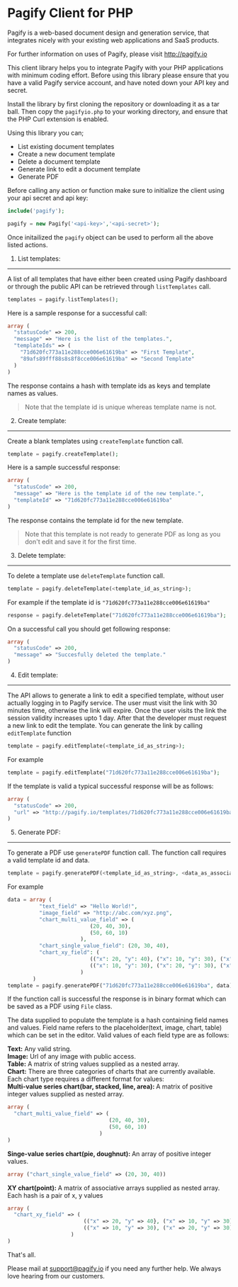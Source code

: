 Pagify Client for PHP
=========

Pagify is a web-based document design and generation service, that integrates nicely with your existing web applications and SaaS products. 

For further information on uses of Pagify, please visit http://pagify.io

This client library helps you to integrate Pagify with your PHP applications with minimum coding effort. Before using this library please ensure that you have a valid Pagify service account, and have noted down your API key and secret. 

Install the library by first cloning the repository or downloading it as a tar ball. Then copy the ```pagifyio.php``` to your working directory, and ensure that the PHP Curl extension is enabled.


Using this library you can;
- List existing document templates
- Create a new document template
- Delete a document template
- Generate link to edit a document template
- Generate PDF

Before calling any action or function make sure to initialize the client using your api secret and api key:

```php
include('pagify');

pagify = new Pagify('<api-key>','<api-secret>');
```
Once initailized the ```pagify``` object can be used to perform all the above listed actions.

1. List templates:
------------------
A list of all templates that have either been created using Pagify dashboard or through the public API can be retrieved through ```listTemplates``` call.

```php
templates = pagify.listTemplates();
```
Here is a sample response for a successful call:
```php
array (
  "statusCode" => 200, 
  "message" => "Here is the list of the templates.", 
  "templateIds" => (
    "71d620fc773a11e288cce006e61619ba" => "First Template",
    "89afs89fff88s8s8f8cce006e61619ba" => "Second Template"
  )
)
```
The response contains a hash with template ids as keys and template names as values.
>Note that the template id is unique whereas template name is not.

2. Create template:
-------------------
Create a blank templates using ```createTemplate``` function call.

```php
template = pagify.createTemplate();
```
Here is a sample successful response:
```php
array (
  "statusCode" => 200, 
  "message" => "Here is the template id of the new template.", 
  "templateId" => "71d620fc773a11e288cce006e61619ba"
)
```
The response contains the template id for the new template. 
>Note that this template is not ready to generate PDF as long as you don't edit and save it for the first time.

3. Delete template:
-------------------
To delete a template use ```deleteTemplate``` function call.
```php
template = pagify.deleteTemplate(<template_id_as_string>);
```
For example if the template id is ``` "71d620fc773a11e288cce006e61619ba" ```
```php
response = pagify.deleteTemplate("71d620fc773a11e288cce006e61619ba");
```
On a successful call you should get following response:
```php
array (
  "statusCode" => 200, 
  "message" => "Succesfully deleted the template."
)
```

4. Edit template:
-----------------
The API allows to generate a link to edit a specified template, without user actually logging in to Pagify service. The user must visit the link with 30 minutes time, otherwise the link will expire. Once the user visits the link the session validity increases upto 1 day. After that the developer must request a new link to edit the template. You can generate the link by calling ```editTemplate``` function
```php
template = pagify.editTemplate(<template_id_as_string>);
```
For example
```php
template = pagify.editTemplate("71d620fc773a11e288cce006e61619ba");
```
If the template is valid a typical successful response will be as follows:
```php
array (
  "statusCode" => 200, 
  "url" => "http://pagify.io/templates/71d620fc773a11e288cce006e61619ba/edit?template_session=89afs89fff88s8s8f8cce006e61619ba"
)
```
5. Generate PDF:
----------------
To generate a PDF use ```generatePDF``` function call. The function call requires a valid template id and data.
```php
template = pagify.generatePDF(<template_id_as_string>, <data_as_associative_array>);
```
For example
```php
data = array (
          "text_field" => "Hello World!",
          "image_field" => "http://abc.com/xyz.png",
          "chart_multi_value_field" => (
                          (20, 40, 30),
                          (50, 60, 10)
                       ),
          "chart_single_value_field": (20, 30, 40),
          "chart_xy_field": (
                          (("x": 20, "y": 40), ("x": 10, "y": 30), ("x": 70, "y": 50)),
                          (("x": 10, "y": 30), ("x": 20, "y": 30), ("x": 80, "y": 30)),
                       )
        )
template = pagify.generatePDF("71d620fc773a11e288cce006e61619ba", data);
```
If the function call is successful the response is in binary format which can be saved as a PDF using ```File``` class.

The data supplied to populate the template is a hash containing field names and values. Field name refers to the placeholder(text, image, chart, table) which can be set in the editor. Valid values of each field type are as follows:

<b>Text:</b> Any valid string.<br/>
<b>Image:</b> Url of any image with public access.<br/>
<b>Table:</b> A matrix of string values supplied as a nested array.<br/>
<b>Chart:</b> There are three categories of charts that are currently available. Each chart type requires a different format for values:<br/>
<b>Multi-value series chart(bar, stacked, line, area): </b>
A matrix of positive integer values supplied as nested array.
```php
array (
  "chart_multi_value_field" => (
                                (20, 40, 30),
                                (50, 60, 10)
                             )
)
```
<b>Singe-value series chart(pie, doughnut): </b>
An array of positive integer values.
```php
array ("chart_single_value_field" => (20, 30, 40))
```
<b>XY chart(point): </b>
A matrix of associative arrays supplied as nested array. Each hash is a pair of x, y values
```php
array (
  "chart_xy_field" => (
                        (("x" => 20, "y" => 40}, ("x" => 10, "y" => 30), ("x" => 70, "y" => 50)),
                        (("x" => 10, "y" => 30), ("x" => 20, "y" => 30), ("x" => 80, "y" => 30)),
                    )
)
```

That's all. 

Please mail at support@pagify.io if you need any further help. We always love hearing from our customers.
